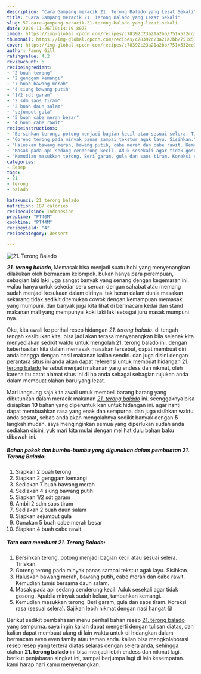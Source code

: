 ```yaml
---
description: "Cara Gampang meracik 21. Terong Balado yang Lezat Sekali"
title: "Cara Gampang meracik 21. Terong Balado yang Lezat Sekali"
slug: 57-cara-gampang-meracik-21-terong-balado-yang-lezat-sekali
date: 2020-11-26T19:14:19.807Z
image: https://img-global.cpcdn.com/recipes/c78392c23a21a2bb/751x532cq70/21-terong-balado-foto-resep-utama.jpg
thumbnail: https://img-global.cpcdn.com/recipes/c78392c23a21a2bb/751x532cq70/21-terong-balado-foto-resep-utama.jpg
cover: https://img-global.cpcdn.com/recipes/c78392c23a21a2bb/751x532cq70/21-terong-balado-foto-resep-utama.jpg
author: Fanny Gill
ratingvalue: 4.2
reviewcount: 6
recipeingredient:
- "2 buah terong"
- "2 genggam kemangi"
- "7 buah bawang merah"
- "4 siung bawang putih"
- "1/2 sdt garam"
- "2 sdm saos tiram"
- "2 buah daun salam"
- "sejumput gula"
- "5 buah cabe merah besar"
- "4 buah cabe rawit"
recipeinstructions:
- "Bersihkan terong, potong menjadi bagian kecil atau sesuai selera. Tiriskan."
- "Goreng terong pada minyak panas sampai tekstur agak layu. Sisihkan."
- "Haluskan bawang merah, bawang putih, cabe merah dan cabe rawit. Kemudian tumis bersama daun salam."
- "Masak pada api sedang cenderung kecil. Aduk sesekali agar tidak gosong. Apabila minyak sudah keluar, tambahkan kemangi."
- "Kemudian masukkan terong. Beri garam, gula dan saos tiram. Koreksi rasa (sesuai selera). Sajikan lebih nikmat dengan nasi hangat 😁"
categories:
- Resep
tags:
- 21
- terong
- balado

katakunci: 21 terong balado 
nutrition: 187 calories
recipecuisine: Indonesian
preptime: "PT40M"
cooktime: "PT44M"
recipeyield: "4"
recipecategory: Dessert

---
```



![21. Terong Balado](https://img-global.cpcdn.com/recipes/c78392c23a21a2bb/751x532cq70/21-terong-balado-foto-resep-utama.jpg)

<b><i>21. terong balado</i></b>, Memasak bisa menjadi suatu hobi yang menyenangkan dilakukan oleh bermacam kelompok. bukan hanya para perempuan, sebagian laki laki juga sangat banyak yang senang dengan kegemaran ini. walau hanya untuk sekedar seru seruan dengan sahabat atau memang sudah menjadi kesukaan dalam dirinya. tak heran dalam dunia masakan sekarang tidak sedikit ditemukan cowok dengan kemampuan memasak yang mumpuni, dan banyak juga kita lihat di bermacam kedai dan stand makanan mall yang mempunyai koki laki laki sebagai juru masak mumpuni nya.



Oke, kita awali ke perihal resep hidangan <i>21. terong balado</i>. di tengah tengah kesibukan kita, bisa jadi akan terasa menyenangkan bila sejenak kita menyediakan sedikit waktu untuk mengolah 21. terong balado ini. dengan keberhasilan kita dalam memasak masakan tersebut, dapat membuat diri anda bangga dengan hasil makanan kalian sendiri. dan juga disini dengan perantara situs ini anda akan dapat referensi untuk membuat hidangan <u>21. terong balado</u> tersebut menjadi makanan yang endess dan nikmat, oleh karena itu catat alamat situs ini di hp anda sebagai sebagian rujukan anda dalam membuat olahan baru yang lezat.


Mari langsung saja kita awali untuk membeli barang barang yang dibutuhkan dalam meracik makanan <u><i>21. terong balado</i></u> ini. seenggaknya bisa disiapkan <b>10</b> bahan yang diperuntuk kan untuk hidangan ini. agar nanti dapat membuahkan rasa yang enak dan sempurna. dan juga sisihkan waktu anda sesaat, sebab anda akan mengolahnya sedikit banyak dengan <b>5</b> langkah mudah. saya menginginkan semua yang diperlukan sudah anda sediakan disini, yuk mari kita mulai dengan melihat dulu bahan baku dibawah ini.

<!--inarticleads1-->

##### Bahan pokok dan bumbu-bumbu yang digunakan dalam pembuatan 21. Terong Balado:

1. Siapkan 2 buah terong
1. Siapkan 2 genggam kemangi
1. Sediakan 7 buah bawang merah
1. Sediakan 4 siung bawang putih
1. Siapkan 1/2 sdt garam
1. Ambil 2 sdm saos tiram
1. Sediakan 2 buah daun salam
1. Siapkan sejumput gula
1. Gunakan 5 buah cabe merah besar
1. Siapkan 4 buah cabe rawit




<!--inarticleads2-->

##### Tata cara membuat 21. Terong Balado:

1. Bersihkan terong, potong menjadi bagian kecil atau sesuai selera. Tiriskan.
1. Goreng terong pada minyak panas sampai tekstur agak layu. Sisihkan.
1. Haluskan bawang merah, bawang putih, cabe merah dan cabe rawit. Kemudian tumis bersama daun salam.
1. Masak pada api sedang cenderung kecil. Aduk sesekali agar tidak gosong. Apabila minyak sudah keluar, tambahkan kemangi.
1. Kemudian masukkan terong. Beri garam, gula dan saos tiram. Koreksi rasa (sesuai selera). Sajikan lebih nikmat dengan nasi hangat 😁




Berikut sedikit pembahasan menu perihal bahan resep <u>21. terong balado</u> yang sempurna. saya ingin kalian dapat mengerti dengan tulisan diatas, dan kalian dapat membuat ulang di lain waktu untuk di hidangkan dalam bermacam even even family atau teman anda. kalian bisa mengkolaborasi resep resep yang tertera diatas selaras dengan selera anda, sehingga olahan <b>21. terong balado</b> ini bisa menjadi lebih endess dan nikmat lagi. berikut penjabaran singkat ini, sampai berjumpa lagi di lain kesempatan. kami harap hari kamu menyenangkan.
